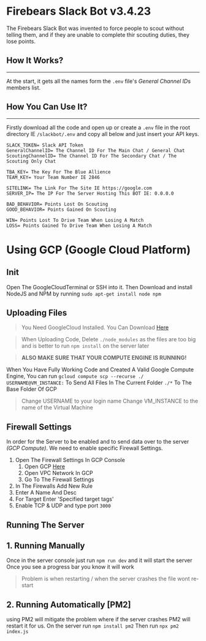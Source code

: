 # **Firebears Slack Bot v3.4.23**

The Firebears Slack Bot was invented to force people to scout without telling them, and if they are unable to complete thir scouting duties, they lose points.

## **How It Works?**
-----
At the start, it gets all the names form the `.env` file's *General Channel ID*s members list.

## **How You Can Use It?**
-----
Firstly download all the code and open up or create a `.env` file in the root directory IE `/slackbot/.env` and copy all below and just insert your API keys.

``` .env
SLACK_TOKEN= Slack API Token
GeneralChannelID= The Channel ID For The Main Chat / General Chat
ScoutingChannelID= The Channel ID For The Secondary Chat / The Scouting Only Chat

TBA_KEY= The Key For The Blue Allience
TEAM_KEY= Your Team Number IE 2846

SITELINK= The Link For The Site IE https://google.com
SERVER_IP= The IP For The Server Hosting This BOT IE: 0.0.0.0

BAD_BEHAVIOR= Points Lost On Scouting
GOOD_BEHAVIOR= Points Gained On Scouting

WIN= Points Lost To Drive Team When Losing A Match
LOSS= Points Gained To Drive Team When Losing A Match 
```

# **Using GCP (Google Cloud Platform)**
## Init
Open The GoogleCloudTerminal or SSH into it.
Then Download and install NodeJS and NPM by running
`sudo apt-get install node npm`

## Uploading Files
> You Need GoogleCloud Installed. You Can Download [Here](https://cloud.google.com/sdk/docs/install)

> When Uploading Code, Delete `./node_modules` as the files are too big and is better to run
> `npm install` on the server later

> **ALSO MAKE SURE THAT YOUR COMPUTE ENGINE IS RUNNING!**

When You Have Fully Working Code and Created A Valid Google Compute Engine, You can run
`gcloud compute scp --recurse ./ USERNAME@VM_INSTANCE:`
To Send All Files In The Current Folder `./*` To The Base Folder Of GCP
> Change USERNAME to your login name
> Change VM_INSTANCE to the name of the Virtual Machine 

## Firewall Settings
In order for the Server to be enabled and to send data over to the server *(GCP Compute)*. We need to enable specific Firewall Settings.
1. Open The Firewall Settings In GCP Console
   1. Open GCP [Here](https://console.cloud.google.com/)
   2. Open VPC Network In GCP
   3. Go To The Firewall Settings
2. In The Firewalls Add New Rule
3. Enter A Name And Desc
4. For Target Enter 'Specified target tags'
5. Enable TCP & UDP and type port `3000`

## Running The Server
## 1. Running Manually
Once in the server console just run `npm run dev` and it will start the server
Once you see a progress bar you know it will work
> Problem is when restarting / when the server crashes the file wont re-start
## 2. Running Automatically [PM2]
using PM2 will mitigate the problem where if the server crashes
PM2 will restart it for us.
On the server run `npm install pm2`
Then run `npx pm2 index.js`